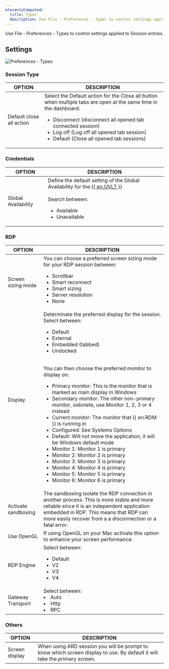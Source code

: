 ```yaml
---
eleventyComputed:
  title: Types
  description: Use File - Preferences - Types to control settings applied to Session entries.
---
```

Use File - Preferences - Types to control settings applied to Session entries.

## Settings

![Preferences - Types](https://cdnweb.devolutions.net/docs/en/rdm/mac/clip10319.png)

### Session Type

| OPTION                   | DESCRIPTION |
|--------------------------|-------------|
| Default close all action | Select the Default action for the Close all button when multiple tabs are open at the same time in the dashboard:<ul><li>Disconnect (disconnect all opened tab connected session)</li><li> Log off (Log off all opened tab session)</li><li> Default (Close all opened tab sessions)</li></ul> |

### Credentials

| OPTION             | DESCRIPTION |
|--------------------|-------------|
| Global Availability | Define the default setting of the Global Availability for the [{{ en.UVLT }}](/rdm/mac/user-interface/navigation-pane/user-vault)<br><br>Search between:<ul><li>Available</li><li> Unavailable</li></ul> |

### RDP

| OPTION              | DESCRIPTION |
|---------------------|-------------|
| Screen sizing mode  | You can choose a preferred screen sizing mode for your RDP session between:<ul><li>Scrollbar</li><li> Smart reconnect</li><li> Smart sizing</li><li> Server resolution</li><li> None</li></ul> |
| Display             | Determinate the preferred display for the session. </ul>Select between:<ul><li>Default</li><li> External</li><li> Embedded (tabbed)</li><li> Undocked</li></ul><br>You can then choose the preferred monitor to display on:<ul><li> Primary monitor: This is the monitor that is marked as main display in Windows</li><li>Secondary monitor: The other non-primary monitor, osbolete, use Monitor 1, 2, 3 or 4 instead</li><li> Current monitor: The monitor that {{ en.RDM }} is running in</li><li>Configured: See Systems Options</li><li> Default: Will not move the application, it will be Windows default mode</li><li> Monitor 1: Monitor 1 is primary</li><li> Monitor 2: Monitor 2 is primary</li><li> Monitor 3: Monitor 3 is primary</li><li> Monitor 4: Monitor 4 is primary</li><li> Monitor 5: Monitor 5 is primary</li><li>Monitor 6: Monitor 6 is primary</li></ul> |
| Activate sandboxing | The sandboxing isolate the RDP connection in another process. This is more stable and more reliable since it is an independent application embedded in RDP. This means that RDP can more easily recover from a a disconnection or a fatal error. |
| Use OpenGL          | If using OpenGL on your Mac activate this option to enhance your screen performance. |
| RDP Engine          | Select between:<ul><li>Default<li>V2</li><li> V3</li><li> V4</li></ul> |
| Gateway Transport   | Select between:<br><li> Auto</li><li> Http<li> RPC</li></ul> |

### Others
| OPTION        | DESCRIPTION |
|---------------|-------------|
| Screen display| When using ARD session you will be prompt to know which screen display to use. By default it will take the primary screen. |


